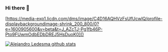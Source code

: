 ### Hi there 👋

[https://media-exp1.licdn.com/dms/image/C4D16AQHVzFsUfUcwlQ/profile-displaybackgroundimage-shrink_200_800/0?e=1600905600&v=beta&t=J_AZcTJ-Pg1fb46P-Pto9FUwmOdbEDbDREJ5HsDuoK0]()

<!--
**alejandroledesma/alejandroledesma** is a ✨ _special_ ✨ repository because its `README.md` (this file) appears on your GitHub profile.

Here are some ideas to get you started:

- 🔭 I’m currently working on ...
- 🌱 I’m currently learning ...
- 👯 I’m looking to collaborate on ...
- 🤔 I’m looking for help with ...
- 💬 Ask me about ...
- 📫 How to reach me: ...
- 😄 Pronouns: ...
- ⚡ Fun fact: ...
-->

[![Alejandro Ledesma github stats](https://github-readme-stats.vercel.app/api?username=alejandroledesma)](https://github.com/alejandroledesma/github-readme-stats)
